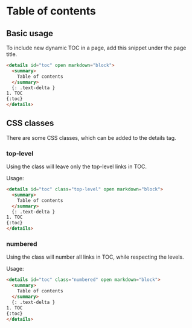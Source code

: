 # Table of contents

## Basic usage

To include new dynamic TOC in a page, add this snippet under the page title.

```html
<details id="toc" open markdown="block">
  <summary>
    Table of contents
  </summary>
  {: .text-delta }
1. TOC
{:toc}
</details>
```

## CSS classes

There are some CSS classes, which can be added to the details tag.

### top-level

Using the class will leave only the top-level links in TOC.

Usage:

```html
<details id="toc" class="top-level" open markdown="block">
  <summary>
    Table of contents
  </summary>
  {: .text-delta }
1. TOC
{:toc}
</details>
```

### numbered

Using the class will number all links in TOC, while respecting the levels.

Usage:

```html
<details id="toc" class="numbered" open markdown="block">
  <summary>
    Table of contents
  </summary>
  {: .text-delta }
1. TOC
{:toc}
</details>
```